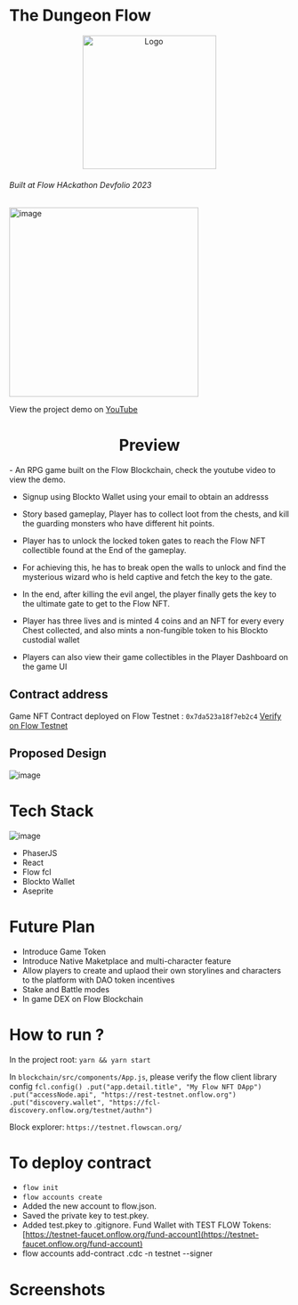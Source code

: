 # The Dungeon Flow


<p align="center">
   <a href="/">
    <img src="https://user-images.githubusercontent.com/43913734/222053622-56ce8493-5e31-4b8e-93c7-4a513a1865c3.png" alt="Logo" width="240" height="240">
  </a> 

  <h6>Built at Flow HAckathon Devfolio 2023</h6>


  <img width="340" alt="image" src="https://user-images.githubusercontent.com/43913734/222052581-327dc84c-3ffa-4363-a295-53c9364750ed.png">

  </p>

  <p>View the project demo on <a href="https://youtu.be/4-_f8R6n8Sw">YouTube</a></p>
</p>



<h1 align="center">Preview</h1>
- An RPG game built on the Flow Blockchain, check the youtube video to view the demo. 

- Signup using Blockto Wallet using your email to obtain an addresss

- Story based gameplay, Player has to collect loot from the chests, and kill the guarding monsters who have different hit points.

- Player has to unlock the locked token gates to reach the Flow NFT collectible found at the End of the gameplay.


- For achieving this, he has to break open the walls to unlock and find the mysterious wizard who is held captive and fetch the key to the gate.


- In the end, after killing the evil angel, the player finally gets the key to the ultimate gate to get to the Flow NFT.


- Player has three lives and is minted 4 coins and an NFT for every every Chest collected, and also mints a non-fungible token to his Blockto custodial wallet

- Players can also view their game collectibles in the Player Dashboard on the game UI


## Contract address 
Game NFT Contract deployed on Flow Testnet : `0x7da523a18f7eb2c4`
[Verify on Flow Testnet](https://testnet.flowscan.org/account/0x7da523a18f7eb2c4)

  

## Proposed Design
![image](https://user-images.githubusercontent.com/43913734/222055156-b4c22ca4-02a0-4ce3-9aae-c4deebc72536.png)



# Tech Stack
![image](https://user-images.githubusercontent.com/43913734/222055680-96a9a470-e5d2-4215-b357-d08f1dddf082.png)
- PhaserJS
- React
- Flow fcl
- Blockto Wallet
- Aseprite 

# Future Plan
- Introduce Game Token
- Introduce Native Maketplace and multi-character feature
- Allow players to create and uplaod their own storylines and characters to the platform with DAO token incentives
- Stake and Battle modes
- In game DEX on Flow Blockchain

# How to run ?

In the project root:
`yarn && yarn start`


In `blockchain/src/components/App.js`, please verify the flow client library config
`
fcl.config()
 .put("app.detail.title", "My Flow NFT DApp")
 .put("accessNode.api", "https://rest-testnet.onflow.org")
 .put("discovery.wallet", "https://fcl-discovery.onflow.org/testnet/authn")
`


Block explorer: `https://testnet.flowscan.org/`

# To deploy contract
-  `flow init`
- `flow accounts create`
- Added the new account to flow.json.
- Saved the private key to test.pkey.
- Added test.pkey to .gitignore.
Fund Wallet with TEST FLOW Tokens: [https://testnet-faucet.onflow.org/fund-account](https://testnet-faucet.onflow.org/fund-account)
- flow accounts add-contract <CONTRACT-NAME> <CONTRACT-NAME>.cdc -n testnet --signer <ACCOUNTNAME> 



# Screenshots 

